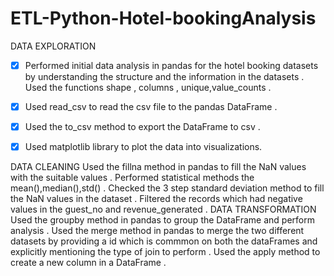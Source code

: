 # ETL-Python-Hotel-bookingAnalysis

DATA EXPLORATION
- [x] Performed initial data analysis in pandas for the hotel booking datasets by understanding the structure and the information in the datasets . Used the functions shape , columns , unique,value_counts .

- [x] Used read_csv to read the csv file to the pandas DataFrame . 

- [x] Used the to_csv method to export the DataFrame to csv .

- [x] Used matplotlib library to plot the data into visualizations.

DATA CLEANING
Used the fillna method in pandas to fill the NaN values with the suitable values .
Performed statistical methods the mean(),median(),std() . Checked the 3 step standard deviation method to fill the NaN values in the dataset .
Filtered the records which had negative values in the guest_no and revenue_generated .
DATA TRANSFORMATION
Used the groupby method in pandas to group the DataFrame and perform analysis .
Used the merge method in pandas to merge the two different datasets by providing a id which is commmon on both the dataFrames and explicitly mentioning the type of join to perform . 
Used the apply method to create a new column in a DataFrame . 

